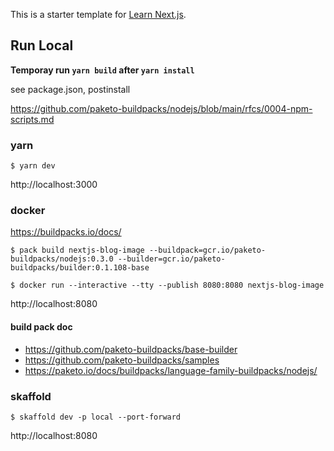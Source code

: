 This is a starter template for [Learn Next.js](https://nextjs.org/learn).

## Run Local

**Temporay run `yarn build` after `yarn install`**

see package.json, postinstall

<https://github.com/paketo-buildpacks/nodejs/blob/main/rfcs/0004-npm-scripts.md>

### yarn

```shell
$ yarn dev
```

http://localhost:3000

### docker

<https://buildpacks.io/docs/>

```shell
$ pack build nextjs-blog-image --buildpack=gcr.io/paketo-buildpacks/nodejs:0.3.0 --builder=gcr.io/paketo-buildpacks/builder:0.1.108-base
```

```shell
$ docker run --interactive --tty --publish 8080:8080 nextjs-blog-image
```

http://localhost:8080

#### build pack doc

- <https://github.com/paketo-buildpacks/base-builder>
- <https://github.com/paketo-buildpacks/samples>
- <https://paketo.io/docs/buildpacks/language-family-buildpacks/nodejs/>

### skaffold

```shell
$ skaffold dev -p local --port-forward
```

http://localhost:8080
